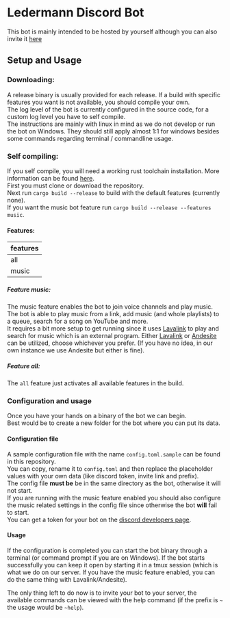 # Ledermann Discord Bot

This bot is mainly intended to be hosted by yourself although you can also invite
it [here](https://discord.com/api/oauth2/authorize?client_id=558412881574494239&permissions=8&scope=bot)

## Setup and Usage

### Downloading:

A release binary is usually provided for each release. 
If a build with specific features you want is not available, you should compile your own. \
The log level of the bot is currently configured in the source code, for a custom log level you have to self
compile. \
The instructions are mainly with linux in mind as we do not develop or run the bot on Windows. 
They should still apply almost 1:1 for windows besides some commands regarding terminal / commandline usage.

### Self compiling:

If you self compile, you will need a working rust toolchain installation. More information can be
found [here](https://www.rust-lang.org). \
First you must clone or download the repository. \
Next run `cargo build --release` to build with the default features (currently none). \
If you want the music bot feature run `cargo build --release --features music`.

#### Features:

| features |
| -------- |
| all      |
| music    |

##### Feature music:

The music feature enables the bot to join voice channels and play music. \
The bot is able to play music from a link, add music (and whole playlists) to a queue,
search for a song on YouTube and more. \
It requires a bit more setup to get running since it uses [Lavalink](https://github.com/freyacodes/Lavalink)
to play and search for music which is an external program. 
Either [Lavalink](https://github.com/freyacodes/Lavalink) or [Andesite](https://github.com/natanbc/andesite)
can be utilized, choose whichever you prefer. (If you have no idea, in our own instance we use Andesite but
either is fine). 

##### Feature all:

The `all` feature just activates all available features in the build.

### Configuration and usage

Once you have your hands on a binary of the bot we can begin.\
Best would be to create a new folder for the bot where you can put its data.

#### Configuration file

A sample configuration file with the name `config.toml.sample` can be found in this repository. \
You can copy, rename it to `config.toml` and then replace the placeholder values with your own data 
(like discord token, invite link and prefix). \
The config file **must be**  be in the same directory as the bot, otherwise it will not start. \
If you are running with the music feature enabled you should also configure the music related settings
in the config file since otherwise the bot **will** fail to start. \
You can get a token for your bot on the [discord developers page](https://discord.com/developers/applications). 

#### Usage

If the configuration is completed you can start the bot binary through a terminal (or command prompt
if you are on Windows).
If the bot starts successfully you can keep it open by starting it in a tmux session (which is what we do
on our server. If you have the music feature enabled, you can do the same thing with Lavalink/Andesite). 

The only thing left to do now is to invite your bot to your server, the available commands can be viewed 
with the help command (if the prefix is `~` the usage would be `~help`).
